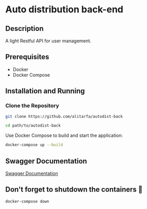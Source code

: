 # Auto distribution back-end

## Description

A light Restful API for user management.

## Prerequisites

- Docker
- Docker Compose

## Installation and Running

### Clone the Repository

```bash
git clone https://github.com/alitarfa/autodist-back
```

```bash
cd path/to/autodist-back
```

Use Docker Compose to build and start the application:

```bash
docker-compose up --build
```

## Swagger Documentation

[Swagger Documentation](http://localhost:3000/api-doc#/)

## Don't forget to shutdown the containers 👻

```bash
docker-compose down
```
